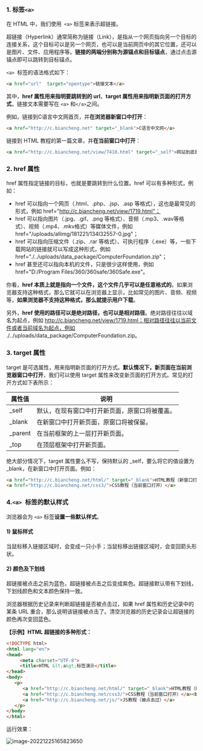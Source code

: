 ### 1. 标签`<a>`

在 HTML 中，我们使用` <a>` 标签来表示超链接。

超链接（Hyperlink）通常简称为链接（Link），是指从一个网页指向另一个目标的连接关系，这个目标可以是另一个网页，也可以是当前网页中的其它位置，还可以是图片、文件、应用程序等。**链接的两端分别称为源锚点和目标锚点**，通过点击源锚点即可以跳转到目标锚点。

`<a> `标签的语法格式如下：

```html
<a href="url"  target="opentype">链接文本</a>
```

其中，**href 属性用来指明要跳转到的 url**，**target 属性用来指明新页面的打开方式**，链接文本需要写在 `<a>` 和` </a> `之间。

例如，链接到C语言中文网首页，并**在浏览器新窗口中打开**：

```html
<a href="http://c.biancheng.net" target="_blank">C语言中文网</a>
```

链接到 HTML 教程的第一篇文章，并**在当前窗口中打开**：

```html
<a href="http://c.biancheng.net/view/7410.html" target="_self">网站到底是什么</a>
```

### 2. href 属性

href 属性指定链接的目标，也就是要跳转到什么位置。href 可以有多种形式，例如：

- href 可以指向一个网页（.html、.php、.jsp、.asp 等格式），这也是最常见的形式，例如 href="http://c.biancheng.net/view/1719.html"；
- href 可以指向图片（.jpg、.gif、.png 等格式）、音频（.mp3、.wav等格式）、视频（.mp4、.mkv格式）等媒体文件，例如 href="/uploads/allimg/181221/134I32557-0.jpg"；
- href 可以指向压缩文件（.zip、.rar 等格式）、可执行程序（.exe）等，一些下载网站的链接就可以写成这种形式，例如 href="./../uploads/data_package/ComputerFoundation.zip"；
- href 甚至还可以指向本机的文件，只是很少这样使用，例如 href="D:/Program Files/360/360safe/360Safe.exe"。


 你看，**href 本质上就是指向一个文件，这个文件几乎可以是任意格式的**。如果浏览器支持这种格式，那么它就可以在浏览器上显示，比如常见的图片、音频、视频等，**如果浏览器不支持这种格式，那么就提示用户下载**。

 另外，**href 使用的路径可以是绝对路径，也可以是相对路径**。绝对路径往往以域名为起点，例如  http://c.biancheng.net/view/1719.html；相对路径往往以当前文件或者当前域名为起点，例如  ./../uploads/data_package/ComputerFoundation.zip。

### 3. target 属性

target 是可选属性，用来指明新页面的打开方式。**默认情况下，新页面在当前浏览器窗口中打开**，我们可以使用 target 属性来改变新页面的打开方式。常见的打开方式如下表所示：

| 属性值  | 说明                                           |
| ------- | ---------------------------------------------- |
| _self   | 默认，在现有窗口中打开新页面，原窗口将被覆盖。 |
| _blank  | 在新窗口中打开新页面，原窗口将被保留。         |
| _parent | 在当前框架的上一层打开新页面。                 |
| _top    | 在顶层框架中打开新页面。                       |

绝大部分情况下，target 属性要么不写，保持默认的 _self，要么将它的值设置为 _blank，在新窗口中打开页面。例如：

```html
<a href="http://c.biancheng.net/html/" target="_blank">HTML教程（新窗口打开）</a>
<a href="http://c.biancheng.net/css3/">CSS教程（当前窗口打开）</a>
```

### 4.`<a> `标签的默认样式

浏览器会为 `<a>` 标签**设置一些默认样式**。

#### 1) 鼠标样式

当鼠标移入链接区域时，会变成一只小手；当鼠标移出链接区域时，会变回箭头形状。

#### 2) 颜色及下划线

超链接被点击之前为蓝色，超链接被点击之后变成紫色。超链接默认带有下划线，下划线颜色和文本颜色保持一致。 

 浏览器根据历史记录来判断超链接是否被点击过，如果 href 属性和历史记录中的某条 URL 重合，那么说明该链接被点击了。清空浏览器的历史记录会让超链接的颜色再次变回蓝色。

**【示例】HTML 超链接的多种形式：**

```html
<!DOCTYPE html>
<html lang="en">
<head>
     <meta charset="UTF-8">
     <title>HTML &lt;a&gt;标签演示</title>
</head>
<body>
   <p>
      <a href="http://c.biancheng.net/html/" target="_blank">HTML教程（新窗口打开）</a><br>
      <a href="http://c.biancheng.net/css3/">CSS教程（当前窗口打开）</a><br>
      <a href="http://c.biancheng.net/js/">JS教程（被点击过）</a>
   </p>
</body>
</html>
```

运行效果：

![image-20221225165823650](C:\Users\DELL\AppData\Roaming\Typora\typora-user-images\image-20221225165823650.png)